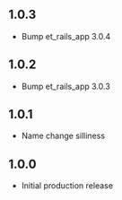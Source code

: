 ## 1.0.3

* Bump et_rails_app 3.0.4

## 1.0.2

* Bump et_rails_app 3.0.3

## 1.0.1

* Name change silliness

## 1.0.0

* Initial production release
